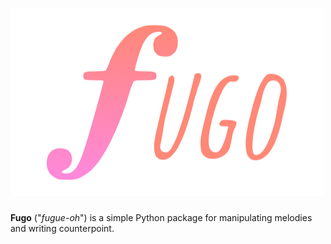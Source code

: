 # ![fugo](/assets/logo.png)

**Fugo** ("_fugue-oh_") is a simple Python package for manipulating melodies and
writing counterpoint.
